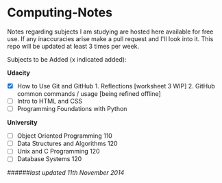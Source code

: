 Computing-Notes
===============

Notes regarding subjects I am studying are hosted here available for free use. If any inaccuracies arise make a pull
request and I'll look into it. This repo will be updated at least 3 times per week.

Subjects to be Added (x indicated added):

**Udacity**
- [x] How to Use Git and GitHub
      1. Reflections [worksheet 3 WIP]
      2. GitHub common commands / usage [being refined offline]
- [ ] Intro to HTML and CSS
- [ ] Programming Foundations with Python

**University**
- [ ] Object Oriented Programming 110
- [ ] Data Structures and Algorithms 120
- [ ] Unix and C Programming 120
- [ ] Database Systems 120

######*last updated 11th November 2014*
